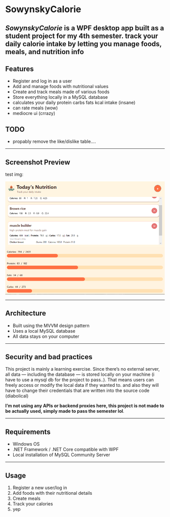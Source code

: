 # SowynskyCalorie

*SowynskyCalorie* is a WPF desktop app built as a student project for my 4th semester. track your daily calorie intake by letting you manage foods, meals, and nutrition info
---
## Features

- Register and log in as a user  
- Add and manage foods with nutritional values  
- Create and track meals made of various foods  
- Store everything locally in a MySQL database  
- calculates your daily protein carbs fats kcal intake (insane)
- can rate meals (wow)
- mediocre ui (crrazy)

## TODO 
- propably remove the like/dislike table....
---

## Screenshot Preview
test img:

![SowynskyCalorie UI](sowynskycalorie/Assets/zyaween.png)  

---
## Architecture

- Built using the MVVM design pattern  
- Uses a local MySQL database
- All data stays on your computer  

---

## Security and bad practices

This project is mainly a learning exercise. Since there’s no external server, all data — including the database — is stored locally on your machine (i have to use a mysql db for the project to pass..). That means users can freely access or modify the local data if they wanted to.
and also they will have to change their credentials that are written into the source code (diabolical)

**I’m not using any APIs or backend proxies here, this project is not made to be actually used, simply made to pass the semester lol**. 

---

## Requirements

- Windows OS  
- .NET Framework / .NET Core compatible with WPF  
- Local installation of MySQL Community Server  

---

## Usage

1. Register a new user/log in  
2. Add foods with their nutritional details  
3. Create meals 
4. Track your calories
5. yep
